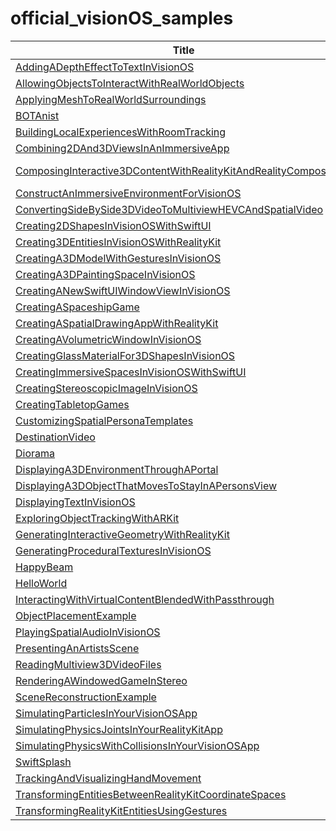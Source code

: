 # official_visionOS_samples

| Title                                                                                                                                                                                                              | Image                                                                                                                                              |
| ------------------------------------------------------------------------------------------------------------------------------------------------------------------------------------------------------------------ | -------------------------------------------------------------------------------------------------------------------------------------------------- |
| [AddingADepthEffectToTextInVisionOS](https://developer.apple.com/documentation/visionos/adding-a-depth-effect-to-text-in-visionos)                                                                                 | ![AddingADepthEffectToTextInVisionOS](./images/AddingADepthEffectToTextInVisionOS.png)                                                             |
| [AllowingObjectsToInteractWithRealWorldObjects](https://developer.apple.com/documentation/visionos/obscuring-virtual-items-in-a-scene-behind-real-world-items)                                                     | ![AllowingObjectsToInteractWithRealWorldObjects](./images/AllowingObjectsToInteractWithRealWorldObjects.png)                                       |
| [ApplyingMeshToRealWorldSurroundings](https://developer.apple.com/documentation/visionos/applying-mesh-to-real-world-surroundings)                                                                                 | ![ApplyingMeshToRealWorldSurroundings](./images/ApplyingMeshToRealWorldSurroundings.png)                                                           |
| [BOTAnist](https://developer.apple.com/documentation/visionos/bot-anist)                                                                                                                                           | ![BOTAnist](./images/BOTAnist.png)                                                                                                                 |
| [BuildingLocalExperiencesWithRoomTracking](https://developer.apple.com/documentation/visionos/building_local_experiences_with_room_tracking)                                                                       | ![BuildingLocalExperiencesWithRoomTracking](./images/BuildingLocalExperiencesWithRoomTracking.png)                                                 |
| [Combining2DAnd3DViewsInAnImmersiveApp](https://developer.apple.com/documentation/realitykit/combining-2d-and-3d-views-in-an-immersive-app)                                                                        | ![Combining2DAnd3DViewsInAnImmersiveApp](./images/Combining2DAnd3DViewsInAnImmersiveApp.png)                                                       |
| [ComposingInteractive3DContentWithRealityKitAndRealityComposerPro](https://developer.apple.com/documentation/realitykit/composing-interactive-3d-content-with-realitykit-and-reality-composer-pro)                 | ![ComposingInteractive3DContentWithRealityKitAndRealityComposerPro](./images/ComposingInteractive3DContentWithRealityKitAndRealityComposerPro.png) |
| [ConstructAnImmersiveEnvironmentForVisionOS](https://developer.apple.com/documentation/realitykit/construct-an-immersive-environment-for-visionos)                                                                 | ![ConstructAnImmersiveEnvironmentForVisionOS](./images/ConstructAnImmersiveEnvironmentForVisionOS.png)                                             |
| [ConvertingSideBySide3DVideoToMultiviewHEVCAndSpatialVideo](https://developer.apple.com/documentation/avfoundation/media_reading_and_writing/converting_side-by-side_3d_video_to_multiview_hevc_and_spatial_video) | ![ConvertingSideBySide3DVideoToMultiviewHEVCAndSpatialVideo](./images/ConvertingSideBySide3DVideoToMultiviewHEVCAndSpatialVideo.png)               |
| [Creating2DShapesInVisionOSWithSwiftUI](https://developer.apple.com/documentation/visionos/creating-2d-shapes-in-visionos-with-swiftui)                                                                            | ![Creating2DShapesInVisionOSWithSwiftUI](./images/Creating2DShapesInVisionOSWithSwiftUI.png)                                                       |
| [Creating3DEntitiesInVisionOSWithRealityKit](https://developer.apple.com/documentation/visionos/creating-3d-shapes-in-visionos-with-realitykit)                                                                    | ![Creating3DEntitiesInVisionOSWithRealityKit](./images/Creating3DEntitiesInVisionOSWithRealityKit.png)                                             |
| [CreatingA3DModelWithGesturesInVisionOS](https://developer.apple.com/documentation/visionos/creating-an-interactable-3d-model-in-visionos)                                                                         | ![CreatingA3DModelWithGesturesInVisionOS](./images/CreatingA3DModelWithGesturesInVisionOS.png)                                                     |
| [CreatingA3DPaintingSpaceInVisionOS](https://developer.apple.com/documentation/visionos/creating-a-painting-space-in-visionos)                                                                                     | ![CreatingA3DPaintingSpaceInVisionOS](./images/CreatingA3DPaintingSpaceInVisionOS.png)                                                             |
| [CreatingANewSwiftUIWindowViewInVisionOS](https://developer.apple.com/documentation/visionos/creating-a-new-swiftui-window-in-visionos)                                                                            | ![CreatingANewSwiftUIWindowViewInVisionOS](./images/CreatingANewSwiftUIWindowViewInVisionOS.png)                                                   |
| [CreatingASpaceshipGame](https://developer.apple.com/documentation/realitykit/creating-a-spaceship-game)                                                                                                           | ![CreatingASpaceshipGame](./images/CreatingASpaceshipGame.png)                                                                                     |
| [CreatingASpatialDrawingAppWithRealityKit](https://developer.apple.com/documentation/realitykit/creating-a-spatial-drawing-app-with-realitykit)                                                                    | ![CreatingASpatialDrawingAppWithRealityKit](./images/CreatingASpatialDrawingAppWithRealityKit.png)                                                 |
| [CreatingAVolumetricWindowInVisionOS](https://developer.apple.com/documentation/visionos/creating-a-volumetric-window-in-visionos)                                                                                 | ![CreatingAVolumetricWindowInVisionOS](./images/CreatingAVolumetricWindowInVisionOS.png)                                                           |
| [CreatingGlassMaterialFor3DShapesInVisionOS](https://developer.apple.com/documentation/visionos/implementing-adjustable-material-in-visionos)                                                                      | ![CreatingGlassMaterialFor3DShapesInVisionOS](./images/CreatingGlassMaterialFor3DShapesInVisionOS.png)                                             |
| [CreatingImmersiveSpacesInVisionOSWithSwiftUI](https://developer.apple.com/documentation/visionos/creating-immersive-spaces-in-visionos-with-swiftui)                                                              | ![CreatingImmersiveSpacesInVisionOSWithSwiftUI](./images/CreatingImmersiveSpacesInVisionOSWithSwiftUI.png)                                         |
| [CreatingStereoscopicImageInVisionOS](https://developer.apple.com/documentation/visionos/creating-stereoscopic-image-in-visionos)                                                                                  | ![CreatingStereoscopicImageInVisionOS](./images/CreatingStereoscopicImageInVisionOS.png)                                                           |
| [CreatingTabletopGames](https://developer.apple.com/documentation/tabletopkit/tabletopkitsample)                                                                                                                   | ![CreatingTabletopGames](./images/CreatingTabletopGames.png)                                                                                       |
| [CustomizingSpatialPersonaTemplates](https://developer.apple.com/documentation/groupactivities/customizing-spatial-persona-templates)                                                                              | ![CustomizingSpatialPersonaTemplates](./images/CustomizingSpatialPersonaTemplates.png)                                                             |
| [DestinationVideo](https://developer.apple.com/documentation/visionos/destination-video)                                                                                                                           | ![DestinationVideo](./images/DestinationVideo.png)                                                                                                 |
| [Diorama](https://developer.apple.com/documentation/visionos/diorama)                                                                                                                                              | ![Diorama](./images/Diorama.png)                                                                                                                   |
| [DisplayingA3DEnvironmentThroughAPortal](https://developer.apple.com/documentation/visionos/displaying-a-3d-environment-through-a-portal)                                                                          | ![DisplayingA3DEnvironmentThroughAPortal](./images/DisplayingA3DEnvironmentThroughAPortal.png)                                                     |
| [DisplayingA3DObjectThatMovesToStayInAPersonsView](https://developer.apple.com/documentation/visionos/displaying-a-3d-object-that-moves-to-stay-in-a-person's-view)                                                | ![DisplayingA3DObjectThatMovesToStayInAPersonsView](./images/DisplayingA3DObjectThatMovesToStayInAPersonsView.png)                                 |
| [DisplayingTextInVisionOS](https://developer.apple.com/documentation/visionos/displaying-text-in-visionos)                                                                                                         | ![DisplayingTextInVisionOS](./images/DisplayingTextInVisionOS.png)                                                                                 |
| [ExploringObjectTrackingWithARKit](https://developer.apple.com/documentation/visionos/exploring_object_tracking_with_arkit)                                                                                        | ![ExploringObjectTrackingWithARKit](./images/ExploringObjectTrackingWithARKit.png)                                                                 |
| [GeneratingInteractiveGeometryWithRealityKit](https://developer.apple.com/documentation/realitykit/generating-interactive-geometry-with-realitykit)                                                                | ![GeneratingInteractiveGeometryWithRealityKit](./images/GeneratingInteractiveGeometryWithRealityKit.png)                                           |
| [GeneratingProceduralTexturesInVisionOS](https://developer.apple.com/documentation/visionos/generating-procedural-textures-in-visionos)                                                                            | ![GeneratingProceduralTexturesInVisionOS](./images/GeneratingProceduralTexturesInVisionOS.png)                                                     |
| [HappyBeam](https://developer.apple.com/documentation/visionos/happybeam)                                                                                                                                          | ![HappyBeam](./images/HappyBeam.png)                                                                                                               |
| [HelloWorld](https://developer.apple.com/documentation/visionos/world)                                                                                                                                             | ![HelloWorld](./images/HelloWorld.png)                                                                                                             |
| [InteractingWithVirtualContentBlendedWithPassthrough](https://developer.apple.com/documentation/compositorservices/interacting_with_virtual_content_blended_with_passthrough)                                      | ![InteractingWithVirtualContentBlendedWithPassthrough](./images/InteractingWithVirtualContentBlendedWithPassthrough.png)                           |
| [ObjectPlacementExample](https://developer.apple.com/documentation/visionos/placing-content-on-detected-planes)                                                                                                    | ![ObjectPlacementExample](./images/ObjectPlacementExample.png)                                                                                     |
| [PlayingSpatialAudioInVisionOS](https://developer.apple.com/documentation/visionos/playing-spatial-audio-in-visionos)                                                                                              | ![PlayingSpatialAudioInVisionOS](./images/PlayingSpatialAudioInVisionOS.png)                                                                       |
| [PresentingAnArtistsScene](https://developer.apple.com/documentation/realitykit/presenting-an-artists-scene)                                                                                                       | ![PresentingAnArtistsScene](./images/PresentingAnArtistsScene.png)                                                                                 |
| [ReadingMultiview3DVideoFiles](https://developer.apple.com/documentation/avfoundation/media_reading_and_writing/reading_multiview_3d_video_files)                                                                  | ![ReadingMultiview3DVideoFiles](./images/ReadingMultiview3DVideoFiles.png)                                                                         |
| [RenderingAWindowedGameInStereo](https://developer.apple.com/documentation/realitykit/rendering-a-windowed-game-in-stereo)                                                                                         | ![RenderingAWindowedGameInStereo](./images/RenderingAWindowedGameInStereo.png)                                                                     |
| [SceneReconstructionExample](https://developer.apple.com/documentation/visionos/incorporating-real-world-surroundings-in-an-immersive-experience)                                                                  | ![SceneReconstructionExample](./images/SceneReconstructionExample.png)                                                                             |
| [SimulatingParticlesInYourVisionOSApp](https://developer.apple.com/documentation/realitykit/simulating-particles-in-your-visionos-app)                                                                             | ![SimulatingParticlesInYourVisionOSApp](./images/SimulatingParticlesInYourVisionOSApp.png)                                                         |
| [SimulatingPhysicsJointsInYourRealityKitApp](https://developer.apple.com/documentation/realitykit/simulating-physics-joints-in-your-realitykit-app)                                                                | ![SimulatingPhysicsJointsInYourRealityKitApp](./images/SimulatingPhysicsJointsInYourRealityKitApp.png)                                             |
| [SimulatingPhysicsWithCollisionsInYourVisionOSApp](https://developer.apple.com/documentation/realitykit/simulating-physics-with-collisions-in-your-visionos-app)                                                   | ![SimulatingPhysicsWithCollisionsInYourVisionOSApp](./images/SimulatingPhysicsWithCollisionsInYourVisionOSApp.png)                                 |
| [SwiftSplash](https://developer.apple.com/documentation/visionos/swift-splash)                                                                                                                                     | ![SwiftSplash](./images/SwiftSplash.png)                                                                                                           |
| [TrackingAndVisualizingHandMovement](https://developer.apple.com/documentation/visionos/tracking-and-visualizing-hand-movement)                                                                                    | ![TrackingAndVisualizingHandMovement](./images/TrackingAndVisualizingHandMovement.png)                                                             |
| [TransformingEntitiesBetweenRealityKitCoordinateSpaces](https://developer.apple.com/documentation/realitykit/transforming-entities-between-realitykit-coordinate-spaces)                                           | ![TransformingEntitiesBetweenRealityKitCoordinateSpaces](./images/TransformingEntitiesBetweenRealityKitCoordinateSpaces.png)                       |
| [TransformingRealityKitEntitiesUsingGestures](https://developer.apple.com/documentation/realitykit/transforming-realitykit-entities-with-gestures)                                                                 | ![TransformingRealityKitEntitiesUsingGestures](./images/TransformingRealityKitEntitiesUsingGestures.png)                                           |
